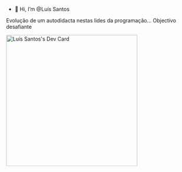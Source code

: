 - 👋 Hi, I’m @Luís Santos

Evolução de um autodidacta nestas lides da programação... Objectivo desafiante

<a href="https://app.daily.dev/lussantos"><img src="https://api.daily.dev/devcards/v2/ciT9xCbz2bTb4ceHysJjH.png?type=default&r=6as" width="356" alt="Luís Santos's Dev Card"/></a>
